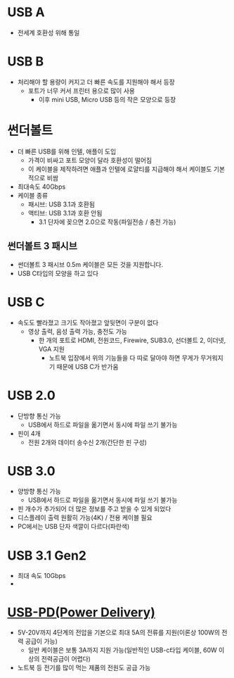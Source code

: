 # USB A
* 전세계 호환성 위해 통일

# USB B
* 처리해야 할 용량이 커지고 더 빠른 속도를 지원해야 해서 등장
    * 포트가 너무 커서 프린터 용으로 많이 사용
        * 이후 mini USB, Micro USB 등의 작은 모양으로 등장


# 썬더볼트
* 더 빠른 USB를 위해 인텔, 애플이 도입
    * 가격이 비싸고 포트 모양이 달라 호환성이 떨어짐
    * 이 케이블을 제작하려면 애플과 인텔에 로얄티를 지급해야 해서 케이블도 기본적으로 비쌈
* 최대속도 40Gbps
* 케이블 종류
    * 패시브: USB 3.1과 호환됨
    * 액티브: USB 3.1과 호환 안됨
        * 3.1 단자에 꽂으면 2.0으로 작동(파일전송 / 충전 가능)

## 썬더볼트 3 패시브
* 썬더볼트 3 패시브 0.5m 케이블은 모든 것을 지원합니다.
* USB C타입의 모양을 하고 있다


# USB C
* 속도도 빨라졌고 크기도 작아졌고 앞뒷면이 구분이 없다
    * 영상 출력, 음성 출력 가능, 충전도 가능
        * 한 개의 포트로 HDMI, 전원코드, Firewire, SUB3.0, 선더볼트 2, 이더넷, VGA 지원
            * 노트북 입장에서 위의 기능들을 다 따로 달아야 하면 무게가 무거워지기 때문에 USB C가 반가움

# USB 2.0
* 단방향 통신 가능
    * USB에서 하드로 파일을 옮기면서 동시에 파일 쓰기 불가능
* 핀이 4개
    * 전원 2개와 데이터 송수신 2개(간단한 핀 구성)

# USB 3.0
* 양방향 통신 가능
    * USB에서 하드로 파일을 옮기면서 동시에 파일 쓰기 불가능
* 핀 개수가 추가되어 더 많은 정보를 주고 받을 수 있게 되었다
* 디스플레이 출력 원활히 가능(4K) / 전용 케이블 필요
* PC에서는 USB 단자 색깔이 다르다(파란색)


# USB 3.1 Gen2
* 최대 속도 10Gbps
* 



# [USB-PD(Power Delivery)](https://www.rohm.co.kr/electronics-basics/usb-pd/usbpd_what1)
* 5V-20V까지 4단계의 전압을 기본으로 최대 5A의 전류를 지원(이론상 100W의 전력 공급이 가능)
    * 일반 케이블은 보통 3A까지 지원 가능(일반적인 USB-c타입 케이블, 60W 이상의 전력공급이 어렵다)
* 노트북 등 전기를 많이 먹는 제품의 전원도 공급 가능
